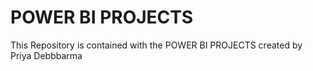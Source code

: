 # POWER BI PROJECTS

This Repository is contained with the POWER BI PROJECTS created by Priya Debbbarma
